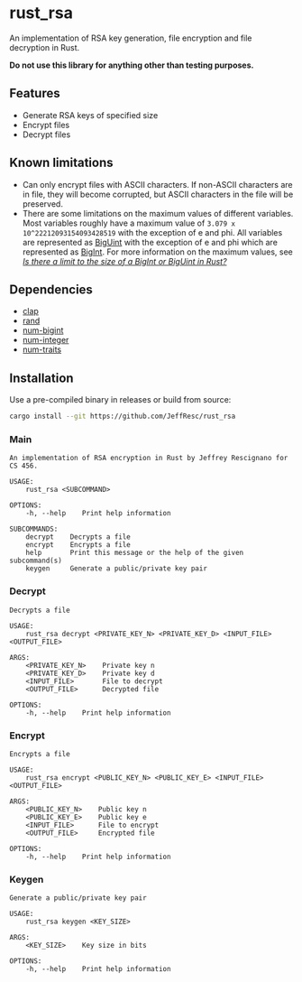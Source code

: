 # rust_rsa
An implementation of RSA key generation, file encryption and file decryption in Rust.

**Do not use this library for anything other than testing purposes.**

## Features
* Generate RSA keys of specified size
* Encrypt files
* Decrypt files

## Known limitations
* Can only encrypt files with ASCII characters. If non-ASCII characters are in file, they will become corrupted, but ASCII characters in the file will be preserved.
* There are some limitations on the maximum values of different variables. Most variables roughly have a maximum value of `3.079 x 10^22212093154093428519` with the exception of e and phi. All variables are represented as [BigUint](https://docs.rs/num-bigint/latest/num_bigint/struct.BigUint.html) with the exception of e and phi which are represented as [BigInt](https://docs.rs/num-bigint/latest/num_bigint/struct.BigInt.html). For more information on the maximum values, see [*Is there a limit to the size of a BigInt or BigUint in Rust?*](https://stackoverflow.com/questions/50504503/is-there-a-limit-to-the-size-of-a-bigint-or-biguint-in-rust/)

## Dependencies
* [clap](https://crates.io/crates/clap)
* [rand](https://crates.io/crates/rand)
* [num-bigint](https://crates.io/crates/num-bigint)
* [num-integer](https://crates.io/crates/num-integer)
* [num-traits](https://crates.io/crates/num-traits)

## Installation
Use a pre-compiled binary in releases or build from source:
```bash
cargo install --git https://github.com/JeffResc/rust_rsa
```

### Main
``` 
An implementation of RSA encryption in Rust by Jeffrey Rescignano for CS 456.

USAGE:
    rust_rsa <SUBCOMMAND>

OPTIONS:
    -h, --help    Print help information

SUBCOMMANDS:
    decrypt    Decrypts a file
    encrypt    Encrypts a file
    help       Print this message or the help of the given subcommand(s)
    keygen     Generate a public/private key pair
```

### Decrypt
```
Decrypts a file

USAGE:
    rust_rsa decrypt <PRIVATE_KEY_N> <PRIVATE_KEY_D> <INPUT_FILE> <OUTPUT_FILE>

ARGS:
    <PRIVATE_KEY_N>    Private key n
    <PRIVATE_KEY_D>    Private key d
    <INPUT_FILE>       File to decrypt
    <OUTPUT_FILE>      Decrypted file

OPTIONS:
    -h, --help    Print help information
```

### Encrypt
```
Encrypts a file

USAGE:
    rust_rsa encrypt <PUBLIC_KEY_N> <PUBLIC_KEY_E> <INPUT_FILE> <OUTPUT_FILE>

ARGS:
    <PUBLIC_KEY_N>    Public key n
    <PUBLIC_KEY_E>    Public key e
    <INPUT_FILE>      File to encrypt
    <OUTPUT_FILE>     Encrypted file

OPTIONS:
    -h, --help    Print help information
```

### Keygen
```
Generate a public/private key pair

USAGE:
    rust_rsa keygen <KEY_SIZE>

ARGS:
    <KEY_SIZE>    Key size in bits

OPTIONS:
    -h, --help    Print help information
```
